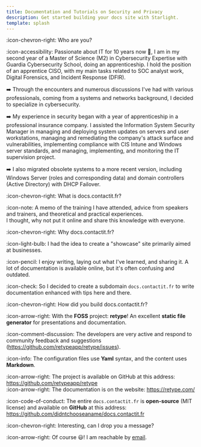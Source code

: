```yaml
---
title: Documentation and Tutorials on Security and Privacy
description: Get started building your docs site with Starlight.
template: splash
---
```


:icon-chevron-right: Who are you?

:icon-accessibility: Passionate about IT for 10 years now 🧐, I am in my second year of a Master of Science (M2) in Cybersecurity Expertise with Guardia Cybersecurity School, doing an apprenticeship. I hold the position of an apprentice CISO, with my main tasks related to SOC analyst work, Digital Forensics, and Incident Response (DFIR).

:arrow_right: Through the encounters and numerous discussions I've had with various professionals, coming from a systems and networks background, I decided to specialize in cybersecurity.

:arrow_right: My experience in security began with a year of apprenticeship in a professional insurance company. I assisted the Information System Security Manager in managing and deploying system updates on servers and user workstations, managing and remediating the company's attack surface and vulnerabilities, implementing compliance with CIS Intune and Windows server standards, and managing, implementing, and monitoring the IT supervision project.  

:arrow_right: I also migrated obsolete systems to a more recent version, including Windows Server (roles and corresponding data) and domain controllers (Active Directory) with DHCP Failover.

:icon-chevron-right: What is docs.contactit.fr?

:icon-note: A memo of the training I have attended, advice from speakers and trainers, and theoretical and practical experiences.  
I thought, why not put it online and share this knowledge with everyone.

:icon-chevron-right: Why docs.contactit.fr?

:icon-light-bulb: I had the idea to create a "showcase" site primarily aimed at businesses.

:icon-pencil: I enjoy writing, laying out what I've learned, and sharing it. A lot of documentation is available online, but it's often confusing and outdated.

:icon-check: So I decided to create a subdomain `docs.contactit.fr` to write documentation enhanced with tips here and there.

:icon-chevron-right: How did you build docs.contactit.fr?

:icon-arrow-right: With the **FOSS** project: **retype**! An excellent **static file generator** for presentations and documentation.

:icon-comment-discussion: The developers are very active and respond to community feedback and suggestions (https://github.com/retypeapp/retype/issues).

:icon-info: The configuration files use **Yaml** syntax, and the content uses **Markdown**.

:icon-arrow-right: The project is available on GitHub at this address: https://github.com/retypeapp/retype  
:icon-arrow-right: The documentation is on the website: https://retype.com/

:icon-code-of-conduct: The entire `docs.contactit.fr` is **open-source** (MIT license) and available on **GitHub** at this address: https://github.com/didntchooseaname/docs.contactit.fr

:icon-chevron-right: Interesting, can I drop you a message?

:icon-arrow-right: Of course 😃! I am reachable by [email](mailto:contactit.yarka@slmail.me).